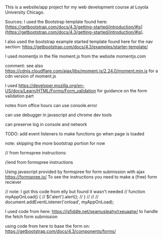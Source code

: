 This is a website/app project for my web development course at Loyola University Chicago.

Sources:
I used the Bootstrap template found here: [https://getbootstrap.com/docs/4.3/getting-started/introduction/#js](https://getbootstrap.com/docs/4.3/getting-started/introduction/#js).

I also used the bootstrap example started template found here for the nav section: https://getbootstrap.com/docs/4.3/examples/starter-template/ 

I used momentjs in the file moment.js from the website momentjs.com

comment: see also https://cdnjs.cloudflare.com/ajax/libs/moment.js/2.24.0/moment.min.js for a cdn version of moment.js


I used  https://developer.mozilla.org/en-US/docs/Learn/HTML/Forms/Form_validation for guidance on the form validation part



notes from office hours
can use console.error

can use debugger in javascript and chrome dev tools

can preserve log in console and network

TODO: add event listeners to make functions go when page is loaded

note: skipping the more bootstrap portion for now

// from formspree instructions:
<p id="my-form-status"></p>
//end from formspree instructions

Using javascript provided by formspree for form submission with ajax
https://formspree.io/
To see the instructions you need to make a (free) form reciever


// note: I got this code from elly but found it wasn't needed
// function myAppOnLoad() {
//     $('alert').alert();
// }
//
//
// document.addEventListener('onload', myAppOnLoad);


I used code from here: https://jsfiddle.net/seamusleahy/rxeuaatw/
to handle the fetch form submission

using code from here to base the form on: https://getbootstrap.com/docs/4.3/components/forms/ 

